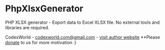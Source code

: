 # PhpXlsxGenerator
PHP XLSX generator - Export data to Excel XLSX file. No external tools and libraries are required.

CodexWorld - codexworld.com@gmail.com - [visit author website](https://www.codexworld.com/)
**Please [donate](https://www.paypal.me/codexworld) to us for more motivation :)

